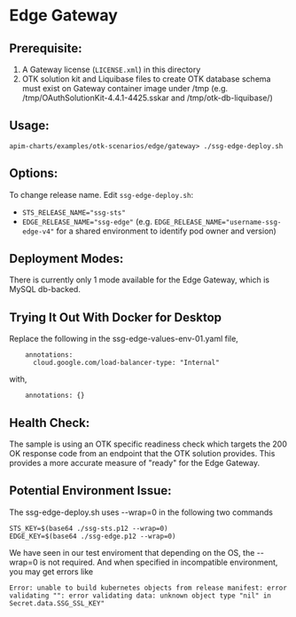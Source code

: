 # Edge Gateway

## Prerequisite:
1. A Gateway license (`LICENSE.xml`) in this directory
2. OTK solution kit and Liquibase files to create OTK database schema must exist on Gateway container image under /tmp (e.g. /tmp/OAuthSolutionKit-4.4.1-4425.sskar and /tmp/otk-db-liquibase/)

## Usage:
`apim-charts/examples/otk-scenarios/edge/gateway> ./ssg-edge-deploy.sh`

## Options:
To change release name. Edit `ssg-edge-deploy.sh`:
 - `STS_RELEASE_NAME="ssg-sts"`
 - `EDGE_RELEASE_NAME="ssg-edge"` (e.g. `EDGE_RELEASE_NAME="username-ssg-edge-v4"` for a shared environment to identify pod owner and version)

## Deployment Modes:
There is currently only 1 mode available for the Edge Gateway, which is MySQL db-backed.

## Trying It Out With Docker for Desktop
Replace the following in the ssg-edge-values-env-01.yaml file,
```
    annotations:
      cloud.google.com/load-balancer-type: "Internal"
```
with,
```
    annotations: {}
```

## Health Check:
The sample is using an OTK specific readiness check which targets the 200 OK response code
from an endpoint that the OTK solution provides. This provides a more accurate measure of 
"ready" for the Edge Gateway.

## Potential Environment Issue:
The ssg-edge-deploy.sh uses --wrap=0 in the following two commands
```
STS_KEY=$(base64 ./ssg-sts.p12 --wrap=0)
EDGE_KEY=$(base64 ./ssg-edge.p12 --wrap=0)
```
We have seen in our test enviroment that depending on the OS, the --wrap=0 is not required. 
And when specified in incompatible environment, you may get errors like 
```
Error: unable to build kubernetes objects from release manifest: error validating "": error validating data: unknown object type "nil" in Secret.data.SSG_SSL_KEY"
```